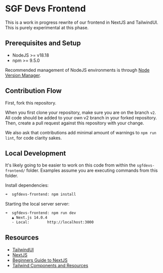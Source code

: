 # SGF Devs Frontend

This is a work in progress rewrite of our frontend in NextJS and TailwindUI. This is purely experimental at this phase.

## Prerequisites and Setup
* NodeJS >= v18.18
* npm >= 9.5.0

Recommended management of NodeJS environments is through [Node Version Manager](https://github.com/nvm-sh/nvm).

## Contribution Flow
First, fork this repository. 

When you first clone your repository, make sure you are on the branch `v2`. All code should be added to your own v2 branch in your forked repository. Then, create a pull request against this repository with your change.

We also ask that contributions add minimal amount of warnings to `npm run lint`, for code clarity sakes.

## Local Development
It's likely going to be easier to work on this code from within the `sgfdevs-frontend/` folder. Examples assume you are executing commands from this folder.

Install dependencies:

```bash
➜  sgfdevs-frontend: npm install
```

Starting the local server server:
```bash 
➜  sgfdevs-frontend: npm run dev
   ▲ Next.js 14.0.4
   - Local:        http://localhost:3000
```
##  Resources

* [TailwindUI](https://tailwindcss.com/)
* [NextJS](https://nextjs.org/)
* [Beginners Guide to NextJS](https://welearncode.com/beginners-guide-nextjs/)
* [Tailwind Components and Resources](https://tailwindcss.com/resources)
